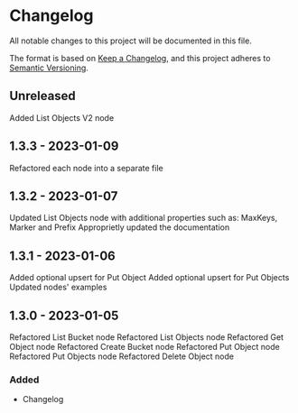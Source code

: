 # Changelog

All notable changes to this project will be documented in this file.

The format is based on [Keep a Changelog](https://keepachangelog.com/en/1.0.0/),
and this project adheres to [Semantic Versioning](https://semver.org/spec/v2.0.0.html).

## Unreleased
Added List Objects V2 node
## 1.3.3 - 2023-01-09
Refactored each node into a separate file

## 1.3.2 - 2023-01-07
Updated List Objects node with additional properties such as: MaxKeys, Marker and Prefix
Approprietly updated the documentation

## 1.3.1 - 2023-01-06
Added optional upsert for Put Object
Added optional upsert for Put Objects
Updated nodes' examples

## 1.3.0 - 2023-01-05
Refactored List Bucket node
Refactored List Objects node
Refactored Get Object node
Refactored Create Bucket node
Refactored Put Object node
Refactored Put Objects node
Refactored Delete Object node

### Added
- Changelog
